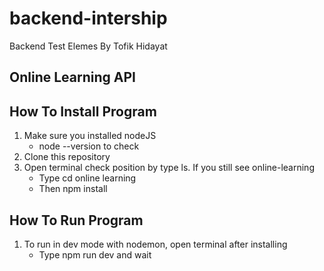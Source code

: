 # backend-intership

Backend Test Elemes By Tofik Hidayat

## Online Learning API

## How To Install Program

1. Make sure you installed nodeJS
   - node --version to check
2. Clone this repository
3. Open terminal check position by type ls. If you still see online-learning
   - Type cd online learning
   - Then npm install

## How To Run Program

1. To run in dev mode with nodemon, open terminal after installing
   - Type npm run dev and wait
